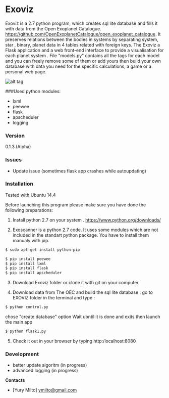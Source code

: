 # Exoviz

   Exoviz is a 2.7 python program, which creates sql lite database and fills it with data from the Open Exoplanet Catalogue. https://github.com/OpenExoplanetCatalogue/open_exoplanet_catalogue. It preserves relations between the bodies in systems by separating system, star , binary, planet data in 4 tables related with foreign keys.
   The Exoviz a Flask application and a web front-end interface to provide a visualisation for each planet system . File "models.py" contains all the tags for each model and you can freely remove some of them or add yours then build your own database with data you need for the specific calculations, a game  or a personal web page.

![alt tag](http://i63.tinypic.com/2elggmd.jpg)


###Used python modules:
  - lxml
  - peewee
  - flask
  - apscheduler
  - logging


### Version
0.1.3 (Alpha)

### Issues
-  Update issue (sometimes flask app crashes while autoupdating) 


### Installation

Tested with Ubuntu 14.4

Before launching this program please make sure you have done the following preparations:

1) Install python 2.7 on your system . https://www.python.org/downloads/

2) Exoscanner is a python 2.7 code. It uses some modules which are not included in the standart python package. You have to install them manualy with pip.

```sh
$ sudo apt-get install python-pip 
```

```sh
$ pip install peewee
$ pip install lxml
$ pip install flask
$ pip install apscheduler


```
3) Download Exoviz folder or clone it with git on your computer. 


4) Download data from The OEC and build the sql lite database :
	go to EXOVIZ folder in the terminal and type : 
```sh
$ python control.py 
```
chose "create database" option
Wait ubntil it is done and exits then launch the main app


```sh
$ python flask1.py 
```

5) Check it out in your browser by typing http:/localhost:8080

### Development

- better update algoritm (in progress)
- advanced logging  (in progress)



**Contacts**

- [Yury Milto]  ymilto@gmail.com
